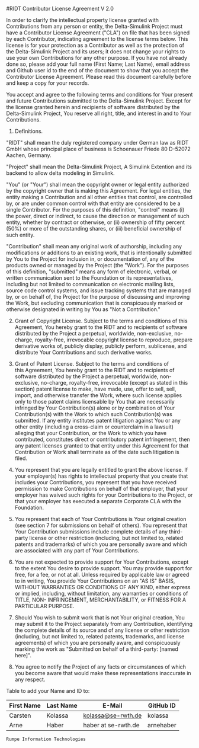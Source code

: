 ﻿#RIDT Contributor License Agreement V 2.0

In order to clarify the intellectual property license granted with 
Contributions from any person or entity, the Delta-Simulink Project 
must have a Contributor License Agreement ("CLA") on file that has 
been signed by each Contributor, indicating agreement to the license 
terms below. This license is for your protection as a Contributor as 
well as the protection of the Delta-Simulink Project and its users; 
it does not change your rights to use your own Contributions for any 
other purpose. If you have not already done so, please add your full 
name (First Name; Last Name), email address and Github user id to the 
end of the document to show that you accept the Contributor License 
Agreement. Please read this document carefully before and keep a 
copy for your records. 

You accept and agree to the following terms and conditions for Your 
present and future Contributions submitted to the Delta-Simulink 
Project. Except for the license granted herein and recipients of 
software distributed by the Delta-Simulink Project, You reserve all 
right, title, and interest in and to Your Contributions. 

1. Definitions. 

"RIDT" shall mean the duly registered company under German law as RIDT 
GmbH whose principal place of business is Schoenauer Friede 80 
D-52072 Aachen, Germany. 

"Project" shall mean the Delta-Simulink Project, A Simulink Extention 
and its backend to allow delta modeling in Simulink. 

"You" (or "Your") shall mean the copyright owner or legal entity 
authorized by the copyright owner that is making this Agreement. For 
legal entities, the entity making a Contribution and all other 
entities that control, are controlled by, or are under common control 
with that entity are considered to be a single Contributor. For the 
purposes of this definition, "control" means (i) the power, direct or 
indirect, to cause the direction or management of such entity, 
whether by contract or otherwise, or (ii) ownership of fifty percent 
(50%) or more of the outstanding shares, or (iii) beneficial 
ownership of such entity. 

"Contribution" shall mean any original work of authorship, including 
any modifications or additions to an existing work, that is 
intentionally submitted by You to the Project for inclusion in, or 
documentation of, any of the products owned or managed by the Project 
(the "Work"). For the purposes of this definition, "submitted" means 
any form of electronic, verbal, or written communication sent to the 
Foundation or its representatives, including but not limited to 
communication on electronic mailing lists, source code control 
systems, and issue tracking systems that are managed by, or on behalf 
of, the Project for the purpose of discussing and improving the Work, 
but excluding communication that is conspicuously marked or otherwise 
designated in writing by You as "Not a Contribution." 

2. Grant of Copyright License. Subject to the terms and conditions of 
this Agreement, You hereby grant to the RIDT and to recipients of 
software distributed by the Project a perpetual, worldwide, 
non-exclusive, no-charge, royalty-free, irrevocable copyright license 
to reproduce, prepare derivative works of, publicly display, publicly 
perform, sublicense, and distribute Your Contributions and such 
derivative works. 

3. Grant of Patent License. Subject to the terms and conditions of  
this Agreement, You hereby grant to the RIDT and to recipients of 
software distributed by the Project a perpetual, worldwide, 
non-exclusive, no-charge, royalty-free, irrevocable (except as stated 
in this section) patent license to make, have made, use, offer to 
sell, sell, import, and otherwise transfer the Work, where such 
license applies only to those patent claims licensable by You that 
are necessarily infringed by Your Contribution(s) alone or by 
combination of Your Contribution(s) with the Work to which such 
Contribution(s) was submitted. If any entity institutes patent 
litigation against You or any other entity (including a cross-claim 
or counterclaim in a lawsuit) alleging that your Contribution, or the 
Work to which you have contributed, constitutes direct or 
contributory patent infringement, then any patent licenses granted to 
that entity under this Agreement for that Contribution or Work shall 
terminate as of the date such litigation is filed. 

4. You represent that you are legally entitled to grant the above 
license. If your employer(s) has rights to intellectual property that 
you create that includes your Contributions, you represent that you 
have received permission to make Contributions on behalf of that 
employer, that your employer has waived such rights for your 
Contributions to the Project, or that your employer has executed a 
separate Corporate CLA with the Foundation. 

5. You represent that each of Your Contributions is Your original 
creation (see section 7 for submissions on behalf of others).  You 
represent that Your Contribution submissions include complete details 
of any third-party license or other restriction (including, but not 
limited to, related patents and trademarks) of which you are 
personally aware and which are associated with any part of Your 
Contributions. 

6. You are not expected to provide support for Your Contributions, 
except to the extent You desire to provide support. You may provide 
support for free, for a fee, or not at all. Unless required by 
applicable law or agreed to in writing, You provide Your 
Contributions on an "AS IS" BASIS, WITHOUT WARRANTIES OR CONDITIONS 
OF ANY KIND, either express or implied, including, without 
limitation, any warranties or conditions of TITLE, NON- INFRINGEMENT, 
MERCHANTABILITY, or FITNESS FOR A PARTICULAR PURPOSE. 

7. Should You wish to submit work that is not Your original creation, 
You may submit it to the Project separately from any Contribution, 
identifying the complete details of its source and of any license or 
other restriction (including, but not limited to, related patents, 
trademarks, and license agreements) of which you are personally 
aware, and conspicuously marking the work as "Submitted on behalf of 
a third-party: [named here]". 

8. You agree to notify the Project of any facts or circumstances of 
which you become aware that would make these representations 
inaccurate in any respect. 

Table to add your Name and ID to:

|First Name                  |Last Name                    |E-Mail                       |GitHub ID                    |
|----------------------------|-----------------------------|-----------------------------|-----------------------------|
|Carsten                     |Kolassa                      |kolassa@se-rwth.de           |kolassa                      |
|Arne                        |Haber                        |haber at se-rwth.de          |arnehaber                    |



	Rumpe Information Technologies 	


